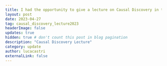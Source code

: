```yaml
---
title: I had the opportunity to give a lecture on Causal Discovery in the Artificial Intelligence course of the Computer Science program at the University of Padua.<br>Take a look at the <a class="ext_link" href="https://docs.google.com/presentation/d/1BzYB_iZLyG3zaC2xef1C4AeL7Zk-3yT9ZOkf1ztaPwE/edit?usp=sharing">presentation</a>.
layout: post
date: 2023-04-27
tag: causal_discovery_lecture2023
headerImage: false
updates: true
hidden: true # don't count this post in blog pagination
description: "Causal Discovery Lecture"
category: update
author: lucacastri
externalLink: false
---
```

